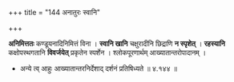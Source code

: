 +++
title = "144 अनातुरः स्वानि"

+++


**अनिमित्ततः** कण्डूयनादिनिमित्तं विना । **स्वानि खानि** चक्षुरादीनि छिद्राणि **न स्पृशेत्** । **रहस्यानि** कक्षोपस्थगतानि **विवर्जयेत्** प्रकृतेन स्पर्शेन । श्लोकपूरणार्थम् आख्यातान्तरोपादानम् । 

- अन्ये त्व् आहुः आख्यातान्तरनिर्देशाद् दर्शनं प्रतिषिध्यते ॥ ४.१४४ ॥
